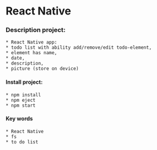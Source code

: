 ﻿# React Native

### Description project:

    * React Native app:
    * todo list with ability add/remove/edit todo-element,
    * element has name, 
    * date, 
    * description, 
    * picture (store on device)

#### Install project:

    * npm install
    * npm eject
    * npm start
    
    
#### Key words 

    * React Native
    * fs
    * to do list